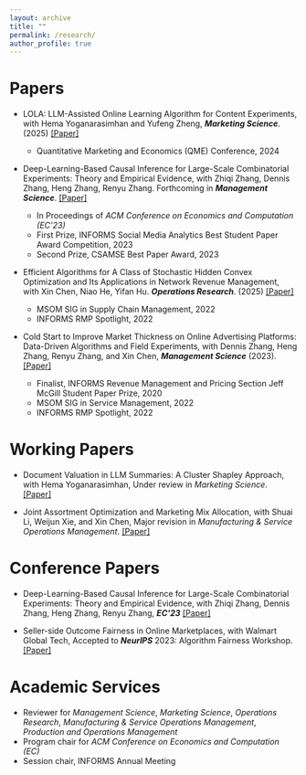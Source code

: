 ```yaml
---
layout: archive
title: ""
permalink: /research/
author_profile: true
---
```


# Papers
- LOLA: LLM-Assisted Online Learning Algorithm for Content Experiments, with Hema Yoganarasimhan and Yufeng Zheng, ***Marketing Science***. (2025) [[Paper]](https://pubsonline.informs.org/doi/abs/10.1287/mksc.2024.0990)
   -    Quantitative Marketing and Economics (QME) Conference, 2024
 
- Deep-Learning-Based Causal Inference for Large-Scale Combinatorial Experiments: Theory and Empirical Evidence, with Zhiqi Zhang, Dennis Zhang, Heng Zhang, Renyu Zhang. Forthcoming in ***Management Science***. [[Paper]](https://papers.ssrn.com/sol3/papers.cfm?abstract_id=4375327)
   -    In Proceedings of *ACM Conference on Economics and Computation (EC'23)*
   -    First Prize, INFORMS Social Media Analytics Best Student Paper Award Competition, 2023
   -    Second Prize, CSAMSE Best Paper Award, 2023
   
- Efficient Algorithms for A Class of Stochastic Hidden Convex Optimization and Its Applications in Network Revenue Management, with Xin Chen, Niao He, Yifan Hu. ***Operations Research***. (2025) [[Paper]](https://pubsonline.informs.org/doi/10.1287/opre.2022.0216)
   -    MSOM SIG in Supply Chain Management, 2022
   -    INFORMS RMP Spotlight, 2022

- Cold Start to Improve Market Thickness on Online Advertising Platforms: Data-Driven Algorithms and Field Experiments, with Dennis Zhang, Heng Zhang, Renyu Zhang, and Xin Chen, ***Management Science*** (2023). [[Paper]](https://pubsonline.informs.org/doi/10.1287/mnsc.2022.4550)
   -    Finalist, INFORMS Revenue Management and Pricing Section Jeff McGill Student Paper Prize, 2020
   -    MSOM SIG in Service Management, 2022
   -    INFORMS RMP Spotlight, 2022

# Working Papers
- Document Valuation in LLM Summaries: A Cluster Shapley Approach, with Hema Yoganarasimhan, Under review in *Marketing Science*. [[Paper]](https://papers.ssrn.com/sol3/papers.cfm?abstract_id=5255982)

- Joint Assortment Optimization and Marketing Mix Allocation, with Shuai Li, Weijun Xie, and Xin Chen, Major revision in *Manufacturing & Service Operations Management*. [[Paper]](https://papers.ssrn.com/sol3/papers.cfm?abstract_id=4961901)
  
# Conference Papers
- Deep-Learning-Based Causal Inference for Large-Scale Combinatorial Experiments: Theory and Empirical Evidence, with Zhiqi Zhang, Dennis Zhang, Heng Zhang, Renyu Zhang, ***EC'23*** [[Paper]](https://dl.acm.org/doi/10.1145/3580507.3597718)

- Seller-side Outcome Fairness in Online Marketplaces, with Walmart Global Tech, Accepted to ***NeurIPS*** 2023: Algorithm Fairness Workshop. [[Paper]](https://arxiv.org/abs/2312.03253)

  
<!--# Conference Talks
- LOLA: LLM-Assisted Online Learning Algorithm for Content Experiments
   -   ISMS 2024
   -   QME 2024
   -   WUSTL Olin 2024
   -   UW-UBC 2024
   -   MarkTech 2024
- Deep Learning Based Causal Inference for Large-Scale Combinatorial Experiments
   -    ACM EC, London. July 2023
   -    INFORMS RMP, London, UK. July 2023
   -    MSOM Conference, Montreal, CA. Jun. 2023
   -    POMS Annual Conference, Orlando, FL. May. 2023
   -    2022 Conference on Artificial Intelligence, Machine Learning, and Business Analytics, Harvard Business School. Dec. 2022
   -    INFORMS ISMS Conference, Online. Jun. 2022


- Efficient Algorithms for Minimizing Compositions of Convex Functions and Random Functions
   -    INFORMS Annual Meeting, Indianapolis, IN. Oct. 2022 
   -    MSOM SIG in SCM, Munich, Germany. Jun. 2022
   -    INFORMS RMP Spotlight Session, Online. Jun. 2022
   -    POMS Annual Conference, Online. May. 2022


- Cold Start to Improve Market Thickness
   -    MSOM SIG in Service Management, Munich, Germany. Jun. 2022
   -    INFORMS RMP Spotlight Session, Online. Jun. 2022
   -    MIW, Online. May. 2022
   -    POMS Annual Conference, Online. May. 2022
   -    Cornell ORIE Young Researcher Workshop, Ithaca, NY. Oct. 2021
   -    INFORMS Annual Meeting, Online. Oct. 2021
-->

# Academic Services
- Reviewer for *Management Science*, *Marketing Science*, *Operations Research*, *Manufacturing & Service Operations Management*, *Production and Operations Management*
- Program chair for *ACM Conference on Economics and Computation (EC)*
- Session chair, INFORMS Annual Meeting


